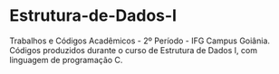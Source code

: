 # Estrutura-de-Dados-I
Trabalhos e Códigos Acadêmicos - 2º Período - IFG Campus Goiânia.
Códigos produzidos durante o curso de Estrutura de Dados I, com linguagem de programação C.
